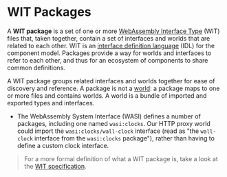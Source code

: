 # WIT Packages

A **WIT package** is a set of one or more [WebAssembly Interface Type](./wit.md) (WIT) files
that, taken together, contain a set of interfaces and worlds that are related to each other.
WIT is an [interface definition language][wp-idl] (IDL) for the component model.
Packages provide a way for worlds and interfaces to refer to each other,
and thus for an ecosystem of components to share common definitions.

A WIT package groups related interfaces and worlds together
for ease of discovery and reference.
A package is not a [world](./worlds.md): a package maps to one or more files
and contains worlds.
A world is a bundle of imported and exported types and interfaces.

* The WebAssembly System Interface (WASI) defines a number of packages,
  including one named `wasi:clocks`.
  Our HTTP proxy world could import the `wasi:clocks/wall-clock` interface
  (read as "the `wall-clock` interface from the `wasi:clocks` package"),
  rather than having to define a custom clock interface.

> For a more formal definition of what a WIT package is, take a look at the [WIT specification](https://github.com/WebAssembly/component-model/blob/main/design/mvp/WIT.md).

[wp-idl]: https://en.wikipedia.org/wiki/Interface_description_language
